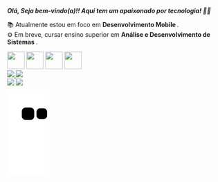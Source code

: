 <em><strong>Olá, Seja bem-vindo(a)!! Aqui tem um apaixonado por tecnologia! 👾✨</strong></em>

📚 Atualmente estou em foco em <strong> Desenvolvimento Mobile </strong>.
<br>
⚙ Em breve, cursar ensino superior em <strong> Análise e Desenvolvimento de Sistemas </strong>.


<div> 
  <img src="https://cdn.jsdelivr.net/gh/devicons/devicon/icons/dart/dart-original.svg"  width="40" height="40"/> 
  <img src="https://cdn.jsdelivr.net/gh/devicons/devicon/icons/flutter/flutter-original.svg"  width="40" height="40"/>
  <img src="https://cdn.jsdelivr.net/gh/devicons/devicon/icons/git/git-original.svg"  width="40" height="40"/>  
  <img src="https://cdn.jsdelivr.net/gh/devicons/devicon/icons/vscode/vscode-original.svg"  width="40" height="40"/>  
</div>


<div>
  <a href="https://github.com/rianzito">
<img height="180em" src="https://github-readme-stats.vercel.app/api/top-langs/?username=rianzito&layout=compact&langs_count=7&theme=dracula"/>
<img height="180em" src="https://github-readme-stats.vercel.app/api?username=rianzito&show_icons=true&theme=dracula&include_all_commits=true&count_private=true"/>
</div>


<div>
  <a href = "riaanatanael@gmail.com"><img src="https://img.shields.io/badge/Gmail-D14836?style=for-the-badge&logo=gmail&logoColor=white" target="_blank"></a>
  <a href="https://www.linkedin.com/in/rian-natanael" target="_blank"><img src="https://img.shields.io/badge/-LinkedIn-%230077B5?style=for-the-badge&logo=linkedin&logoColor=white" target="_blank"></a>   
</div>

![Snake animation](https://github.com/rianzito/rianzito/blob/output/github-contribution-grid-snake.svg)
